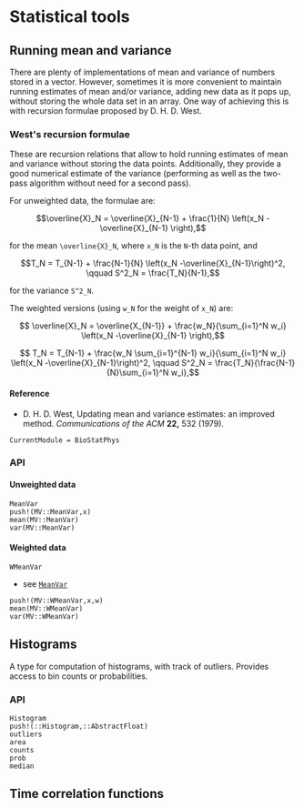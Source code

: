 # Statistical tools

## Running mean and variance

There are plenty of implementations of mean and variance of numbers stored in a vector.  However, sometimes  it is more convenient to maintain running estimates of mean and/or variance, adding new data as it pops up, without storing the whole data set in an array.  One way of achieving this is with recursion formulae proposed by D. H. D. West.

### West's recursion formulae

These are recursion relations that allow to hold running estimates of mean and variance without storing the data points.  Additionally, they provide a good numerical estimate of the variance (performing as well as the two-pass algorithm without need for a second pass).

For unweighted data, the formulae are:
```math
\overline{X}_N = \overline{X}_{N-1} + \frac{1}{N} \left(x_N -\overline{X}_{N-1} \right),
```
for the mean ``\overline{X}_N``, where ``x_N`` is the ``N``-th data point, and
```math
T_N = T_{N-1} + \frac{N-1}{N} \left(x_N -\overline{X}_{N-1}\right)^2, \qquad S^2_N = \frac{T_N}{N-1},
```
for the variance ``S^2_N``.

The weighted versions (using ``w_N`` for the weight of ``x_N``) are:
```math
 \overline{X}_N = \overline{X_{N-1}} + \frac{w_N}{\sum_{i=1}^N w_i} \left(x_N -\overline{X}_{N-1} \right),
```
```math
 T_N = T_{N-1} + \frac{w_N \sum_{i=1}^{N-1} w_i}{\sum_{i=1}^N w_i} \left(x_N -\overline{X}_{N-1}\right)^2, \qquad S^2_N = \frac{T_N}{\frac{N-1}{N}\sum_{i=1}^N w_i},
```

#### Reference

 - D. H. D. West, Updating mean and variance estimates: an improved method. _Communications of the ACM_ __22,__ 532 (1979).


```@meta
CurrentModule = BioStatPhys
```

### API

#### Unweighted data
```@docs
MeanVar
push!(MV::MeanVar,x)
mean(MV::MeanVar)
var(MV::MeanVar)
```

#### Weighted data
```@docs
WMeanVar
```
- see [`MeanVar`](@ref)
```@docs
push!(MV::WMeanVar,x,w)
mean(MV::WMeanVar)
var(MV::WMeanVar)
```

## Histograms

A type for computation of histograms, with track of outliers.  Provides access to bin counts or probabilities.

### API

```@docs
Histogram
push!(::Histogram,::AbstractFloat)
outliers
area
counts
prob
median
```

## Time correlation functions

